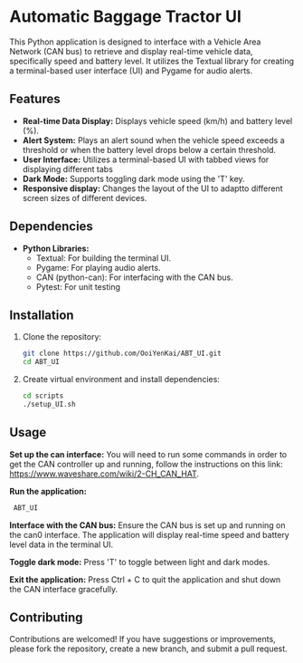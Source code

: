 # Automatic Baggage Tractor UI

This Python application is designed to interface with a Vehicle Area Network (CAN bus) to retrieve and display real-time vehicle data, specifically speed and battery level. It utilizes the Textual library for creating a terminal-based user interface (UI) and Pygame for audio alerts.

## Features

- **Real-time Data Display:** Displays vehicle speed (km/h) and battery level (%).
- **Alert System:** Plays an alert sound when the vehicle speed exceeds a threshold or when the battery level drops below a certain threshold.
- **User Interface:** Utilizes a terminal-based UI with tabbed views for displaying different tabs
- **Dark Mode:** Supports toggling dark mode using the 'T' key.
- **Responsive display:** Changes the layout of the UI to adaptto different screen sizes of different devices.

## Dependencies

- **Python Libraries:**
  - Textual: For building the terminal UI.
  - Pygame: For playing audio alerts.
  - CAN (python-can): For interfacing with the CAN bus.
  - Pytest: For unit testing
  
  
## Installation

1. Clone the repository:

   ```bash
   git clone https://github.com/OoiYenKai/ABT_UI.git
   cd ABT_UI
   ```
2. Create virtual environment and install dependencies:

    ```bash
    cd scripts
    ./setup_UI.sh
    ```

## Usage

**Set up the can interface:** You will need to run some commands in order to get the CAN controller up and running, follow the instructions on this link: https://www.waveshare.com/wiki/2-CH_CAN_HAT.

**Run the application:**

   ```bash
    ABT_UI
  ```

**Interface with the CAN bus:** Ensure the CAN bus is set up and running on the can0 interface. The application will display real-time speed and battery level data in the terminal UI.

**Toggle dark mode:**
Press 'T' to toggle between light and dark modes.

**Exit the application:**
Press Ctrl + C to quit the application and shut down the CAN interface gracefully.

## Contributing

Contributions are welcomed! If you have suggestions or improvements, please fork the repository, create a new branch, and submit a pull request.
